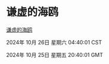 # 谦虚的海鸥
[谦虚的海鸥](http://219.139.197.74:56308/qxdho/course/base/hotlink/index.php)

2024年 10月 26日 星期六 04:40:01 CST

2024年 10月 25日 星期五 20:40:01 GMT
